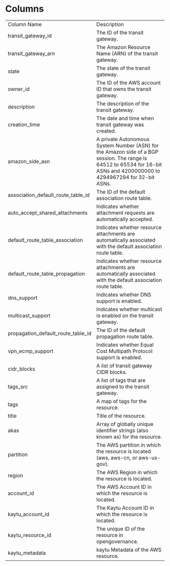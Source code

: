 # Columns  

<table>
	<tr><td>Column Name</td><td>Description</td></tr>
	<tr><td>transit_gateway_id</td><td>The ID of the transit gateway.</td></tr>
	<tr><td>transit_gateway_arn</td><td>The Amazon Resource Name (ARN) of the transit gateway.</td></tr>
	<tr><td>state</td><td>The state of the transit gateway.</td></tr>
	<tr><td>owner_id</td><td>The ID of the AWS account ID that owns the transit gateway.</td></tr>
	<tr><td>description</td><td>The description of the transit gateway.</td></tr>
	<tr><td>creation_time</td><td>The date and time when transit gateway was created.</td></tr>
	<tr><td>amazon_side_asn</td><td>A private Autonomous System Number (ASN) for the Amazon side of a BGP session. The range is 64512 to 65534 for 16-bit ASNs and 4200000000 to 4294967294 for 32-bit ASNs.</td></tr>
	<tr><td>association_default_route_table_id</td><td>The ID of the default association route table.</td></tr>
	<tr><td>auto_accept_shared_attachments</td><td>Indicates whether attachment requests are automatically accepted.</td></tr>
	<tr><td>default_route_table_association</td><td>Indicates whether resource attachments are automatically associated with the default association route table.</td></tr>
	<tr><td>default_route_table_propagation</td><td>Indicates whether resource attachments are automatically associated with the default association route table.</td></tr>
	<tr><td>dns_support</td><td>Indicates whether DNS support is enabled.</td></tr>
	<tr><td>multicast_support</td><td>Indicates whether multicast is enabled on the transit gateway.</td></tr>
	<tr><td>propagation_default_route_table_id</td><td>The ID of the default propagation route table.</td></tr>
	<tr><td>vpn_ecmp_support</td><td>Indicates whether Equal Cost Multipath Protocol support is enabled.</td></tr>
	<tr><td>cidr_blocks</td><td>A list of transit gateway CIDR blocks.</td></tr>
	<tr><td>tags_src</td><td>A list of tags that are assigned to the transit gateway.</td></tr>
	<tr><td>tags</td><td>A map of tags for the resource.</td></tr>
	<tr><td>title</td><td>Title of the resource.</td></tr>
	<tr><td>akas</td><td>Array of globally unique identifier strings (also known as) for the resource.</td></tr>
	<tr><td>partition</td><td>The AWS partition in which the resource is located (aws, aws-cn, or aws-us-gov).</td></tr>
	<tr><td>region</td><td>The AWS Region in which the resource is located.</td></tr>
	<tr><td>account_id</td><td>The AWS Account ID in which the resource is located.</td></tr>
	<tr><td>kaytu_account_id</td><td>The Kaytu Account ID in which the resource is located.</td></tr>
	<tr><td>kaytu_resource_id</td><td>The unique ID of the resource in opengovernance.</td></tr>
	<tr><td>kaytu_metadata</td><td>kaytu Metadata of the AWS resource.</td></tr>
</table>